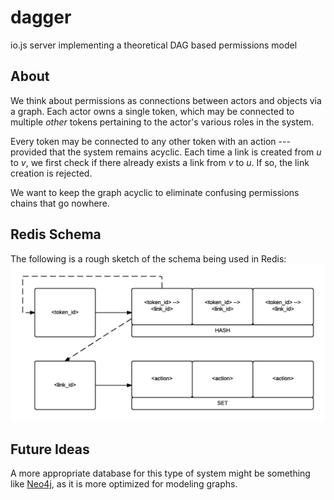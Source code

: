 # dagger
io.js server implementing a theoretical DAG based permissions model

## About

We think about permissions as connections between actors and objects via a graph.  Each actor owns a single token, which may be connected to multiple _other_ tokens pertaining to the actor's various roles in the system.  

Every token may be connected to any other token with an action --- provided that the system remains acyclic.  Each time a link is created from _u_ to _v_, we first check if there already exists a link from _v_ to _u_.  If so, the link creation is rejected.  

We want to keep the graph acyclic to eliminate confusing permissions chains that go nowhere.  

## Redis Schema
The following is a rough sketch of the schema being used in Redis:
![Redis Schema Sketch](https://github.com/krrg/dagger/blob/master/redis-schema.png)

## Future Ideas
A more appropriate database for this type of system might be something like [Neo4j](https://neo4j.com), as it is more optimized for modeling graphs.
